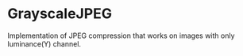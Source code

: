 # GrayscaleJPEG
Implementation of JPEG compression that works on images with only luminance(Y) channel.
